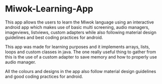 # Miwok-Learning-App
This app allows the users to learn the Miwok language using an interactive android app which makes use of basic multi screening, audio managers, imageviews, listviews, custom adapters while also following material design guidelines and best coding practices for android.

This app was made for learning purposes and it implements arrays, lists, loops and custom classes in java. The one really useful thing to gather from this is the use of a custom adapter to save memory and how to properly use audio manager.

All the colours and designs in the app also follow material design guidelines and good coding practices for android.
